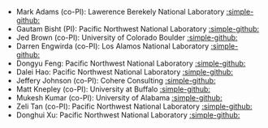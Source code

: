 - Mark Adams (co-PI): Lawerence Berekely National Laboratory [:simple-github:](https://github.com/markadams)
- Gautam Bisht (PI): Pacific Northwest National Laboratory [:simple-github:](https://github.com/bishtgautam)
- Jed Brown (co-PI): University of Colorado Boulder [:simple-github:](https://github.com/jedbrown)
- Darren Engwirda (co-PI): Los Alamos National Laboratory [:simple-github:](https://github.com/dengwirda)
- Dongyu Feng: Pacific Northwest National Laboratory [:simple-github:](https://github.com/fdongyu)
- Dalei Hao: Pacific Northwest National Laboratory [:simple-github:](https://github.com/daleihao)
- Jeffery Johnson (co-PI): Cohere Consulting [:simple-github:](https://github.com/jeff-cohere)
- Matt Knepley (co-PI): University at Buffalo [:simple-github:](https://github.com/knepley)
- Mukesh Kumar (co-PI): University of Alabama [:simple-github:](https://github.com/MukeshKumar-Hydrology)
- Zeli Tan (co-PI): Pacific Northwest National Laboratory [:simple-github:](https://github.com/tanzeli1982)
- Donghui Xu: Pacific Northwest National Laboratory [:simple-github:](https://github.com/donghuix)

